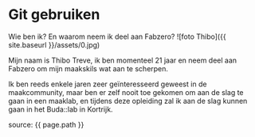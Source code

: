 # Git gebruiken

Wie ben ik? En waarom neem ik deel aan Fabzero?
![foto Thibo]({{ site.baseurl }}/assets/0.jpg)

Mijn naam is Thibo Treve, ik ben momenteel 21 jaar en neem deel aan Fabzero om mijn maakskils wat aan te scherpen.

Ik ben reeds enkele jaren zeer geïnteresseerd geweest in de maakcommunity, maar ben er zelf nooit toe gekomen om aan de slag te gaan in een maaklab, en tijdens deze opleiding zal ik aan de slag kunnen gaan in het Buda::lab in Kortrijk.

source: {{ page.path }}
